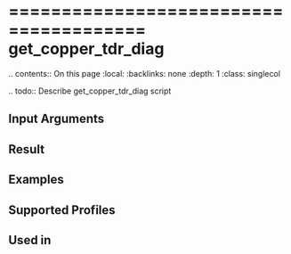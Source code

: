 

=======================================
get_copper_tdr_diag
=======================================

.. contents:: On this page
    :local:
    :backlinks: none
    :depth: 1
    :class: singlecol

.. todo::
    Describe get_copper_tdr_diag script

Input Arguments
---------------

Result
------

Examples
--------

Supported Profiles
------------------

Used in
-------
